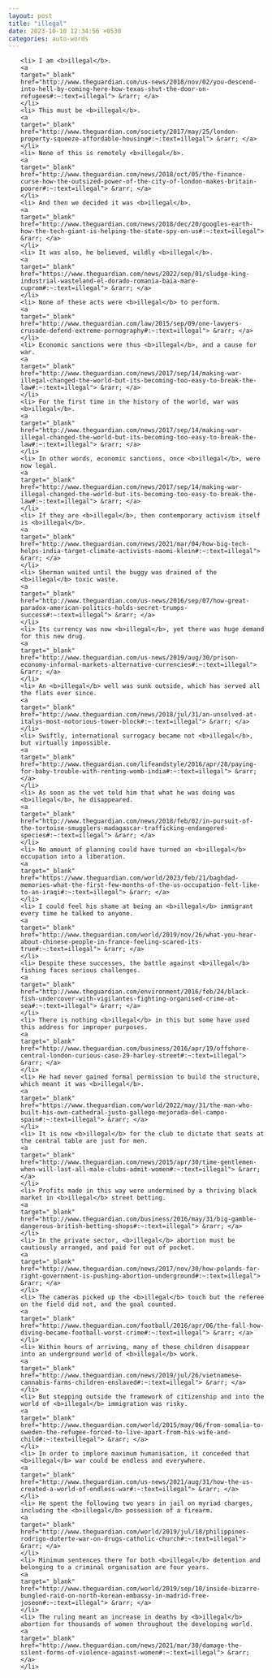 ```yaml
---
layout: post
title: "illegal"
date: 2023-10-10 12:34:56 +0530
categories: auto-words
---
```

<ol>

    <li> I am <b>illegal</b>.
    <a 
    target="_blank" 
    href="http://www.theguardian.com/us-news/2018/nov/02/you-descend-into-hell-by-coming-here-how-texas-shut-the-door-on-refugees#:~:text=illegal"> &rarr; </a>
    </li>
    <li> This must be <b>illegal</b>.
    <a 
    target="_blank" 
    href="http://www.theguardian.com/society/2017/may/25/london-property-squeeze-affordable-housing#:~:text=illegal"> &rarr; </a>
    </li>
    <li> None of this is remotely <b>illegal</b>.
    <a 
    target="_blank" 
    href="http://www.theguardian.com/news/2018/oct/05/the-finance-curse-how-the-outsized-power-of-the-city-of-london-makes-britain-poorer#:~:text=illegal"> &rarr; </a>
    </li>
    <li> And then we decided it was <b>illegal</b>.
    <a 
    target="_blank" 
    href="http://www.theguardian.com/news/2018/dec/20/googles-earth-how-the-tech-giant-is-helping-the-state-spy-on-us#:~:text=illegal"> &rarr; </a>
    </li>
    <li> It was also, he believed, wildly <b>illegal</b>.
    <a 
    target="_blank" 
    href="https://www.theguardian.com/news/2022/sep/01/sludge-king-industrial-wasteland-el-dorado-romania-baia-mare-cuprom#:~:text=illegal"> &rarr; </a>
    </li>
    <li> None of these acts were <b>illegal</b> to perform.
    <a 
    target="_blank" 
    href="http://www.theguardian.com/law/2015/sep/09/one-lawyers-crusade-defend-extreme-pornography#:~:text=illegal"> &rarr; </a>
    </li>
    <li> Economic sanctions were thus <b>illegal</b>, and a cause for war.
    <a 
    target="_blank" 
    href="http://www.theguardian.com/news/2017/sep/14/making-war-illegal-changed-the-world-but-its-becoming-too-easy-to-break-the-law#:~:text=illegal"> &rarr; </a>
    </li>
    <li> For the first time in the history of the world, war was <b>illegal</b>.
    <a 
    target="_blank" 
    href="http://www.theguardian.com/news/2017/sep/14/making-war-illegal-changed-the-world-but-its-becoming-too-easy-to-break-the-law#:~:text=illegal"> &rarr; </a>
    </li>
    <li> In other words, economic sanctions, once <b>illegal</b>, were now legal.
    <a 
    target="_blank" 
    href="http://www.theguardian.com/news/2017/sep/14/making-war-illegal-changed-the-world-but-its-becoming-too-easy-to-break-the-law#:~:text=illegal"> &rarr; </a>
    </li>
    <li> If they are <b>illegal</b>, then contemporary activism itself is <b>illegal</b>.
    <a 
    target="_blank" 
    href="http://www.theguardian.com/news/2021/mar/04/how-big-tech-helps-india-target-climate-activists-naomi-klein#:~:text=illegal"> &rarr; </a>
    </li>
    <li> Sherman waited until the buggy was drained of the <b>illegal</b> toxic waste.
    <a 
    target="_blank" 
    href="http://www.theguardian.com/us-news/2016/sep/07/how-great-paradox-american-politics-holds-secret-trumps-success#:~:text=illegal"> &rarr; </a>
    </li>
    <li> Its currency was now <b>illegal</b>, yet there was huge demand for this new drug.
    <a 
    target="_blank" 
    href="http://www.theguardian.com/us-news/2019/aug/30/prison-economy-informal-markets-alternative-currencies#:~:text=illegal"> &rarr; </a>
    </li>
    <li> An <b>illegal</b> well was sunk outside, which has served all the flats ever since.
    <a 
    target="_blank" 
    href="http://www.theguardian.com/news/2018/jul/31/an-unsolved-at-italys-most-notorious-tower-block#:~:text=illegal"> &rarr; </a>
    </li>
    <li> Swiftly, international surrogacy became not <b>illegal</b>, but virtually impossible.
    <a 
    target="_blank" 
    href="http://www.theguardian.com/lifeandstyle/2016/apr/28/paying-for-baby-trouble-with-renting-womb-india#:~:text=illegal"> &rarr; </a>
    </li>
    <li> As soon as the vet told him that what he was doing was <b>illegal</b>, he disappeared.
    <a 
    target="_blank" 
    href="http://www.theguardian.com/news/2018/feb/02/in-pursuit-of-the-tortoise-smugglers-madagascar-trafficking-endangered-species#:~:text=illegal"> &rarr; </a>
    </li>
    <li> No amount of planning could have turned an <b>illegal</b> occupation into a liberation.
    <a 
    target="_blank" 
    href="https://www.theguardian.com/world/2023/feb/21/baghdad-memories-what-the-first-few-months-of-the-us-occupation-felt-like-to-an-iraqi#:~:text=illegal"> &rarr; </a>
    </li>
    <li> I could feel his shame at being an <b>illegal</b> immigrant every time he talked to anyone.
    <a 
    target="_blank" 
    href="http://www.theguardian.com/world/2019/nov/26/what-you-hear-about-chinese-people-in-france-feeling-scared-its-true#:~:text=illegal"> &rarr; </a>
    </li>
    <li> Despite these successes, the battle against <b>illegal</b> fishing faces serious challenges.
    <a 
    target="_blank" 
    href="http://www.theguardian.com/environment/2016/feb/24/black-fish-undercover-with-vigilantes-fighting-organised-crime-at-sea#:~:text=illegal"> &rarr; </a>
    </li>
    <li> There is nothing <b>illegal</b> in this but some have used this address for improper purposes.
    <a 
    target="_blank" 
    href="http://www.theguardian.com/business/2016/apr/19/offshore-central-london-curious-case-29-harley-street#:~:text=illegal"> &rarr; </a>
    </li>
    <li> He had never gained formal permission to build the structure, which meant it was <b>illegal</b>.
    <a 
    target="_blank" 
    href="https://www.theguardian.com/world/2022/may/31/the-man-who-built-his-own-cathedral-justo-gallego-mejorada-del-campo-spain#:~:text=illegal"> &rarr; </a>
    </li>
    <li> It is now <b>illegal</b> for the club to dictate that seats at the central table are just for men.
    <a 
    target="_blank" 
    href="http://www.theguardian.com/news/2015/apr/30/time-gentlemen-when-will-last-all-male-clubs-admit-women#:~:text=illegal"> &rarr; </a>
    </li>
    <li> Profits made in this way were undermined by a thriving black market in <b>illegal</b> street betting.
    <a 
    target="_blank" 
    href="http://www.theguardian.com/business/2016/may/31/big-gamble-dangerous-british-betting-shops#:~:text=illegal"> &rarr; </a>
    </li>
    <li> In the private sector, <b>illegal</b> abortion must be cautiously arranged, and paid for out of pocket.
    <a 
    target="_blank" 
    href="http://www.theguardian.com/news/2017/nov/30/how-polands-far-right-government-is-pushing-abortion-underground#:~:text=illegal"> &rarr; </a>
    </li>
    <li> The cameras picked up the <b>illegal</b> touch but the referee on the field did not, and the goal counted.
    <a 
    target="_blank" 
    href="http://www.theguardian.com/football/2016/apr/06/the-fall-how-diving-became-football-worst-crime#:~:text=illegal"> &rarr; </a>
    </li>
    <li> Within hours of arriving, many of these children disappear into an underground world of <b>illegal</b> work.
    <a 
    target="_blank" 
    href="http://www.theguardian.com/news/2019/jul/26/vietnamese-cannabis-farms-children-enslaved#:~:text=illegal"> &rarr; </a>
    </li>
    <li> But stepping outside the framework of citizenship and into the world of <b>illegal</b> immigration was risky.
    <a 
    target="_blank" 
    href="http://www.theguardian.com/world/2015/may/06/from-somalia-to-sweden-the-refugee-forced-to-live-apart-from-his-wife-and-child#:~:text=illegal"> &rarr; </a>
    </li>
    <li> In order to implore maximum humanisation, it conceded that <b>illegal</b> war could be endless and everywhere.
    <a 
    target="_blank" 
    href="http://www.theguardian.com/us-news/2021/aug/31/how-the-us-created-a-world-of-endless-war#:~:text=illegal"> &rarr; </a>
    </li>
    <li> He spent the following two years in jail on myriad charges, including the <b>illegal</b> possession of a firearm.
    <a 
    target="_blank" 
    href="http://www.theguardian.com/world/2019/jul/18/philippines-rodrigo-duterte-war-on-drugs-catholic-church#:~:text=illegal"> &rarr; </a>
    </li>
    <li> Minimum sentences there for both <b>illegal</b> detention and belonging to a criminal organisation are four years.
    <a 
    target="_blank" 
    href="http://www.theguardian.com/world/2019/sep/10/inside-bizarre-bungled-raid-on-north-korean-embassy-in-madrid-free-joseon#:~:text=illegal"> &rarr; </a>
    </li>
    <li> The ruling meant an increase in deaths by <b>illegal</b> abortion for thousands of women throughout the developing world.
    <a 
    target="_blank" 
    href="http://www.theguardian.com/news/2021/mar/30/damage-the-silent-forms-of-violence-against-women#:~:text=illegal"> &rarr; </a>
    </li>